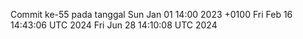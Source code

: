 Commit ke-55 pada tanggal Sun Jan 01 14:00 2023 +0100
Fri Feb 16 14:43:06 UTC 2024
Fri Jun 28 14:10:08 UTC 2024
